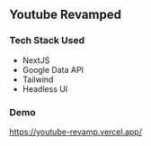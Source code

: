 ## Youtube Revamped


### Tech Stack Used
 - NextJS
 - Google Data API
 - Tailwind
 - Headless UI


 ### Demo
 https://youtube-revamp.vercel.app/
